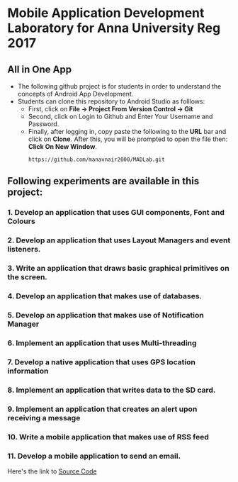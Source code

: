 # Mobile Application Development Laboratory for Anna University Reg 2017
## All in One App
* The following github project is for students in order to understand the concepts of Android App Development.
* Students can clone this repository to Android Studio as folllows:
  * First, click on **File -> Project From Version Control -> Git**
  * Second, click on Login to Github and Enter Your Username and Password.
  * Finally, after logging in, copy paste the following to the **URL** bar and click on **Clone**. After this, you will be prompted to open the file then: **Click On New Window**.
      ```
      https://github.com/manavnair2000/MADLab.git
      ```
## Following experiments are available in this project:
### 1. Develop an application that uses GUI components, Font and Colours

### 2. Develop an application that uses Layout Managers and event listeners.

### 3. Write an application that draws basic graphical primitives on the screen.

### 4. Develop an application that makes use of databases.

### 5. Develop an application that makes use of Notification Manager

### 6. Implement an application that uses Multi-threading

### 7. Develop a native application that uses GPS location information

### 8. Implement an application that writes data to the SD card.

### 9. Implement an application that creates an alert upon receiving a message

### 10. Write a mobile application that makes use of RSS feed

### 11. Develop a mobile application to send an email.

Here's the link to [Source Code](https://github.com/manavnair2000/MADLab/tree/master/app/src/main/java/com/example/madexperiments)
